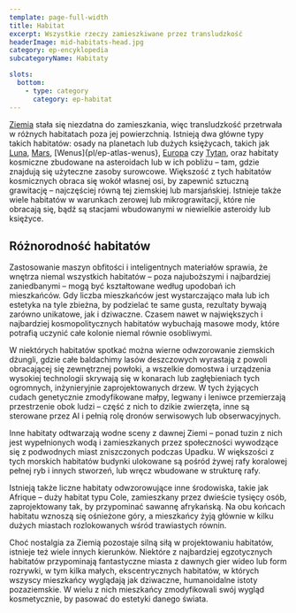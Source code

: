 ```yaml
---
template: page-full-width
title: Habitat
excerpt: Wszystkie rzeczy zamieszkiwane przez transludzkość
headerImage: mid-habitats-head.jpg
category: ep-encyklopedia
subcategoryName: Habitaty

slots:
  bottom:
    - type: category
      category: ep-habitat
---
```

[Ziemia](#) stała się niezdatna do zamieszkania, więc transludzkość przetrwała w różnych habitatach poza jej powierzchnią. Istnieją dwa główne typy takich habitatów: osady na planetach lub dużych księżycach, takich jak [Luna](#), [Mars](#), [Wenus]{pl/ep-atlas-wenus}, [Europa](#) czy [Tytan](#), oraz habitaty kosmiczne zbudowane na asteroidach lub w ich pobliżu – tam, gdzie znajdują się użyteczne zasoby surowcowe. Większość z tych habitatów kosmicznych obraca się wokół własnej osi, by zapewnić sztuczną grawitację – najczęściej równą tej ziemskiej lub marsjańskiej. Istnieje także wiele habitatów w warunkach zerowej lub mikrograwitacji, które nie obracają się, bądź są stacjami wbudowanymi w niewielkie asteroidy lub księżyce.

## Różnorodność habitatów
Zastosowanie maszyn obfitości i inteligentnych materiałów sprawia, że wnętrza niemal wszystkich habitatów – poza najuboższymi i najbardziej zaniedbanymi – mogą być kształtowane według upodobań ich mieszkańców. Gdy liczba mieszkańców jest wystarczająco mała lub ich estetyka na tyle zbieżna, by podzielać te same gusta, rezultaty bywają zarówno unikatowe, jak i dziwaczne. Czasem nawet w największych i najbardziej kosmopolitycznych habitatów wybuchają masowe mody, które potrafią uczynić całe kolonie niemal równie osobliwymi.

W niektórych habitatów spotkać można wierne odwzorowanie ziemskich dżungli, gdzie całe baldachimy lasów deszczowych wyrastają z powoli obracającej się zewnętrznej powłoki, a wszelkie domostwa i urządzenia wysokiej technologii skrywają się w konarach lub zagłębieniach tych ogromnych, inżynieryjnie zaprojektowanych drzew. W tych żyjących cudach genetycznie zmodyfikowane małpy, legwany i leniwce przemierzają przestrzenie obok ludzi – część z nich to dzikie zwierzęta, inne są sterowane przez AI i pełnią rolę dronów serwisowych lub obserwacyjnych.

Inne habitaty odtwarzają wodne sceny z dawnej Ziemi – ponad tuzin z nich jest wypełnionych wodą i zamieszkanych przez społeczności wywodzące się z podwodnych miast zniszczonych podczas Upadku. W większości z tych morskich habitatów budynki ulokowane są pośród żywej rafy koralowej pełnej ryb i innych stworzeń, lub wręcz wbudowane w strukturę rafy.

Istnieją także liczne habitaty odwzorowujące inne środowiska, takie jak Afrique – duży habitat typu Cole, zamieszkany przez dwieście tysięcy osób, zaprojektowany tak, by przypominać sawannę afrykańską. Na obu końcach habitatu wznoszą się ośnieżone góry, a mieszkańcy żyją głównie w kilku dużych miastach rozlokowanych wśród trawiastych równin.

Choć nostalgia za Ziemią pozostaje silną siłą w projektowaniu habitatów, istnieje też wiele innych kierunków. Niektóre z najbardziej egzotycznych habitatów przypominają fantastyczne miasta z dawnych gier wideo lub form rozrywki, w tym kilka małych, ekscentrycznych habitatów, w których wszyscy mieszkańcy wyglądają jak dziwaczne, humanoidalne istoty pozaziemskie. W wielu z nich mieszkańcy zmodyfikowali swój wygląd kosmetycznie, by pasować do estetyki danego świata.
